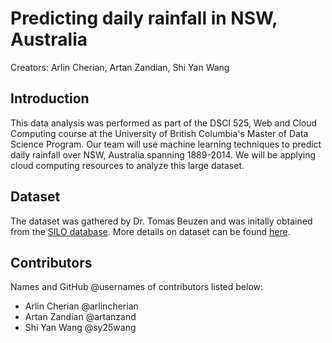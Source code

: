 # Predicting daily rainfall in NSW, Australia

Creators: Arlin Cherian, Artan Zandian, Shi Yan Wang

## Introduction 

This data analysis was performed as part of the DSCI 525, Web and Cloud Computing course at the University of British Columbia's Master of Data Science Program. Our team will use machine learning techniques to predict daily rainfall over NSW, Australia spanning 1889-2014. We will be applying cloud computing resources to analyze this large dataset.

## Dataset

The dataset was gathered by Dr. Tomas Beuzen and was initally obtained from the [SILO database](https://www.longpaddock.qld.gov.au/silo/). More details on dataset can be found [here](https://figshare.com/articles/dataset/Daily_rainfall_over_NSW_Australia/14096681?file=26586554).

## Contributors 

Names and GitHub @usernames of contributors listed below:

- Arlin Cherian @arlincherian
- Artan Zandian @artanzand
- Shi Yan Wang @sy25wang

